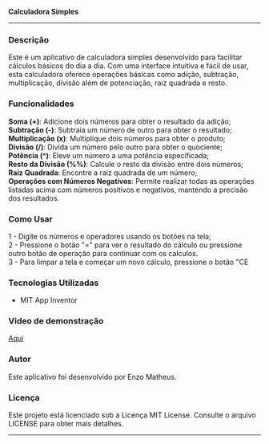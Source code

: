**Calculadora Simples**

---

### Descrição
Este é um aplicativo de calculadora simples desenvolvido para facilitar cálculos básicos do dia a dia. Com uma interface intuitiva e fácil de usar, esta calculadora oferece operações básicas como adição, subtração, multiplicação, divisão além de potenciação, raiz quadrada e resto.

### Funcionalidades

**Soma (+)**: Adicione dois números para obter o resultado da adição;<br>
**Subtração (-)**: Subtraia um número de outro para obter o resultado;<br>
**Multiplicação (x)**: Multiplique dois números para obter o produto;<br>
**Divisão (/)**: Divida um número pelo outro para obter o quociente;<br>
**Potência (^)**: Eleve um número a uma potência especificada;<br>
**Resto da Divisão (%%)**: Calcule o resto da divisão entre dois números;<br>
**Raiz Quadrada**: Encontre a raiz quadrada de um número;<br>
**Operações com Números Negativos**: Permite realizar todas as operações listadas acima com números positivos e negativos, mantendo a precisão dos resultados.

### Como Usar

1 - Digite os números e operadores usando os botões na tela; <br>
2 - Pressione o botão "=" para ver o resultado do cálculo ou pressione outro botão de operação para continuar com os calculos.<br>
3 - Para limpar a tela e começar um novo cálculo, pressione o botão "CE

### Tecnologias Utilizadas

- MIT App Inventor 

### Video de demonstração

<a href="https://youtube.com/shorts/rEfkUPeYaDY?feature=share">Aqui</a>

### Autor

Este aplicativo foi desenvolvido por Enzo Matheus.

### Licença

Este projeto está licenciado sob a Licença MIT License. Consulte o arquivo LICENSE para obter mais detalhes.

---
